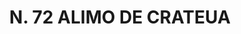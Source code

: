 ---
title: "N. 72 ALIMO DE CRATEUA"
plant-name: "N. 72"
plant-number: "072"
plant-xml: "/assets/xml/plant072.xml"
plant-img1: "/assets/img/plant072_verso.jpg"
plant-img2: "/assets/img/plant072.jpg"
plant-title: "N. 72 ALIMO DE CRATEUA"
plant-taxon-link: ""
plant-taxon-link: ""
layout: single-xml
---